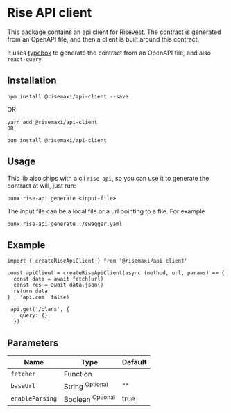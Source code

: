 # Rise API client

This package contains an api client for Risevest. The contract is generated from an OpenAPI file, and then a client is built around this contract.

It uses [typebox](https://github.com/sinclairzx81/typebox-codegen "typebox") to generate the contract from an OpenAPI file, and also `react-query`

## Installation

```shell
npm install @risemaxi/api-client --save
```

OR

```shell
yarn add @risemaxi/api-client
OR
```

```shell
bun install @risemaxi/api-client
```

## Usage

This lib also ships with a cli `rise-api`, so you can use it to generate the contract at will, just run:

```shell
bunx rise-api generate <input-file>
```

The input file can be a local file or a url pointing to a file.
For example

```shell
bunx rise-api generate ./swagger.yaml
```
## Example
```shell
import { createRiseApiClient } from '@risemaxi/api-client'

const apiClient = createRiseApiClient(async (method, url, params) => {
  const data = await fetch(url)
  const res = await data.json()
  return data
} , 'api.com' false)

 api.get('/plans', {
    query: {},
  })
```

## Parameters

| Name           | Type     | Default
|----------------|----------|---------
| `fetcher`      | Function |
| `baseUrl`      | String  <sup>Optional</sup> | ""
| `enableParsing`| Boolean <sup>Optional</sup> | true
 

